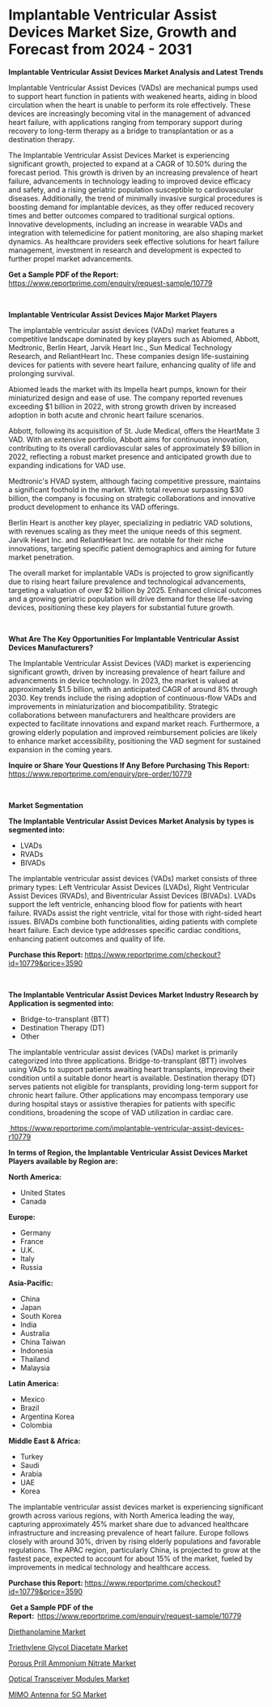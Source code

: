 <p><h1>Implantable Ventricular Assist Devices Market Size, Growth and Forecast from 2024 - 2031</h1></p><p><strong>Implantable Ventricular Assist Devices Market Analysis and Latest Trends</strong></p>
<p><p>Implantable Ventricular Assist Devices (VADs) are mechanical pumps used to support heart function in patients with weakened hearts, aiding in blood circulation when the heart is unable to perform its role effectively. These devices are increasingly becoming vital in the management of advanced heart failure, with applications ranging from temporary support during recovery to long-term therapy as a bridge to transplantation or as a destination therapy.</p><p>The Implantable Ventricular Assist Devices Market is experiencing significant growth, projected to expand at a CAGR of 10.50% during the forecast period. This growth is driven by an increasing prevalence of heart failure, advancements in technology leading to improved device efficacy and safety, and a rising geriatric population susceptible to cardiovascular diseases. Additionally, the trend of minimally invasive surgical procedures is boosting demand for implantable devices, as they offer reduced recovery times and better outcomes compared to traditional surgical options. Innovative developments, including an increase in wearable VADs and integration with telemedicine for patient monitoring, are also shaping market dynamics. As healthcare providers seek effective solutions for heart failure management, investment in research and development is expected to further propel market advancements.</p></p>
<p><strong>Get a Sample PDF of the Report:&nbsp;</strong> <a href="https://www.reportprime.com/enquiry/request-sample/10779?utm_campaign=1284&utm_medium=2&utm_source=Github&utm_content=ia&utm_term=10102024&utm_id=implantable-ventricular-assist-devices">https://www.reportprime.com/enquiry/request-sample/10779</a></p>
<p>&nbsp;</p>
<p><strong>Implantable Ventricular Assist Devices Major Market Players</strong></p>
<p><p>The implantable ventricular assist devices (VADs) market features a competitive landscape dominated by key players such as Abiomed, Abbott, Medtronic, Berlin Heart, Jarvik Heart Inc., Sun Medical Technology Research, and ReliantHeart Inc. These companies design life-sustaining devices for patients with severe heart failure, enhancing quality of life and prolonging survival.</p><p>Abiomed leads the market with its Impella heart pumps, known for their miniaturized design and ease of use. The company reported revenues exceeding $1 billion in 2022, with strong growth driven by increased adoption in both acute and chronic heart failure scenarios.</p><p>Abbott, following its acquisition of St. Jude Medical, offers the HeartMate 3 VAD. With an extensive portfolio, Abbott aims for continuous innovation, contributing to its overall cardiovascular sales of approximately $9 billion in 2022, reflecting a robust market presence and anticipated growth due to expanding indications for VAD use.</p><p>Medtronic's HVAD system, although facing competitive pressure, maintains a significant foothold in the market. With total revenue surpassing $30 billion, the company is focusing on strategic collaborations and innovative product development to enhance its VAD offerings.</p><p>Berlin Heart is another key player, specializing in pediatric VAD solutions, with revenues scaling as they meet the unique needs of this segment. Jarvik Heart Inc. and ReliantHeart Inc. are notable for their niche innovations, targeting specific patient demographics and aiming for future market penetration.</p><p>The overall market for implantable VADs is projected to grow significantly due to rising heart failure prevalence and technological advancements, targeting a valuation of over $2 billion by 2025. Enhanced clinical outcomes and a growing geriatric population will drive demand for these life-saving devices, positioning these key players for substantial future growth.</p></p>
<p>&nbsp;</p>
<p><strong>What Are The Key Opportunities For Implantable Ventricular Assist Devices Manufacturers?</strong></p>
<p><p>The Implantable Ventricular Assist Devices (VAD) market is experiencing significant growth, driven by increasing prevalence of heart failure and advancements in device technology. In 2023, the market is valued at approximately $1.5 billion, with an anticipated CAGR of around 8% through 2030. Key trends include the rising adoption of continuous-flow VADs and improvements in miniaturization and biocompatibility. Strategic collaborations between manufacturers and healthcare providers are expected to facilitate innovations and expand market reach. Furthermore, a growing elderly population and improved reimbursement policies are likely to enhance market accessibility, positioning the VAD segment for sustained expansion in the coming years.</p></p>
<p><strong>Inquire or Share Your Questions If Any Before Purchasing This Report:</strong> <a href="https://www.reportprime.com/enquiry/pre-order/10779?utm_campaign=1284&utm_medium=2&utm_source=Github&utm_content=ia&utm_term=10102024&utm_id=implantable-ventricular-assist-devices">https://www.reportprime.com/enquiry/pre-order/10779</a></p>
<p>&nbsp;</p>
<p><strong>Market Segmentation</strong></p>
<p><strong>The Implantable Ventricular Assist Devices Market Analysis by types is segmented into:</strong></p>
<p><ul><li>LVADs</li><li>RVADs</li><li>BIVADs</li></ul></p>
<p><p>The implantable ventricular assist devices (VADs) market consists of three primary types: Left Ventricular Assist Devices (LVADs), Right Ventricular Assist Devices (RVADs), and Biventricular Assist Devices (BIVADs). LVADs support the left ventricle, enhancing blood flow for patients with heart failure. RVADs assist the right ventricle, vital for those with right-sided heart issues. BIVADs combine both functionalities, aiding patients with complete heart failure. Each device type addresses specific cardiac conditions, enhancing patient outcomes and quality of life.</p></p>
<p><strong>Purchase this Report:&nbsp;</strong><a href="https://www.reportprime.com/checkout?id=10779&price=3590&utm_campaign=1284&utm_medium=2&utm_source=Github&utm_content=ia&utm_term=10102024&utm_id=implantable-ventricular-assist-devices">https://www.reportprime.com/checkout?id=10779&price=3590</a></p>
<p>&nbsp;</p>
<p><strong>The Implantable Ventricular Assist Devices Market Industry Research by Application is segmented into:</strong></p>
<p><ul><li>Bridge-to-transplant (BTT)</li><li>Destination Therapy (DT)</li><li>Other</li></ul></p>
<p><p>The implantable ventricular assist devices (VADs) market is primarily categorized into three applications. Bridge-to-transplant (BTT) involves using VADs to support patients awaiting heart transplants, improving their condition until a suitable donor heart is available. Destination therapy (DT) serves patients not eligible for transplants, providing long-term support for chronic heart failure. Other applications may encompass temporary use during hospital stays or assistive therapies for patients with specific conditions, broadening the scope of VAD utilization in cardiac care.</p></p>
<p><a href="https://www.reportprime.com/implantable-ventricular-assist-devices-r10779?utm_campaign=1284&utm_medium=2&utm_source=Github&utm_content=ia&utm_term=10102024&utm_id=implantable-ventricular-assist-devices">&nbsp;https://www.reportprime.com/implantable-ventricular-assist-devices-r10779</a></p>
<p><strong>In terms of Region, the Implantable Ventricular Assist Devices Market Players available by Region are:</strong></p>
<p>
    <p> <strong> North America: </strong>
        <ul>
            <li>United States</li>
            <li>Canada</li>
        </ul>
        </p> 
    <p> <strong> Europe: </strong>
        <ul>
            <li>Germany</li>
            <li>France</li>
            <li>U.K.</li>
            <li>Italy</li>
            <li>Russia</li>
        </ul>
        </p> 
    <p> <strong> Asia-Pacific: </strong>
        <ul>
            <li>China</li>
            <li>Japan</li>
            <li>South Korea</li>
            <li>India</li>
            <li>Australia</li>
            <li>China Taiwan</li>
            <li>Indonesia</li>
            <li>Thailand</li>
            <li>Malaysia</li>
        </ul>
        </p> 
    <p> <strong> Latin America: </strong>
        <ul>
            <li>Mexico</li>
            <li>Brazil</li>
            <li>Argentina Korea</li>
            <li>Colombia</li>
        </ul>
        </p> 
    <p> <strong> Middle East & Africa: </strong>
        <ul>
            <li>Turkey</li>
            <li>Saudi</li>
            <li>Arabia</li>
            <li>UAE</li>
            <li>Korea</li>
        </ul>
    </p>
    </p>
<p><p>The implantable ventricular assist devices market is experiencing significant growth across various regions, with North America leading the way, capturing approximately 45% market share due to advanced healthcare infrastructure and increasing prevalence of heart failure. Europe follows closely with around 30%, driven by rising elderly populations and favorable regulations. The APAC region, particularly China, is projected to grow at the fastest pace, expected to account for about 15% of the market, fueled by improvements in medical technology and healthcare access.</p></p>
<p><strong>Purchase this Report: </strong><a href="https://www.reportprime.com/checkout?id=10779&price=3590&utm_campaign=1284&utm_medium=2&utm_source=Github&utm_content=ia&utm_term=10102024&utm_id=implantable-ventricular-assist-devices">https://www.reportprime.com/checkout?id=10779&price=3590</a></p>
<p>&nbsp;<strong>Get a Sample PDF of the Report:&nbsp;&nbsp;</strong><a href="https://www.reportprime.com/enquiry/request-sample/10779?utm_campaign=1284&utm_medium=2&utm_source=Github&utm_content=ia&utm_term=10102024&utm_id=implantable-ventricular-assist-devices">https://www.reportprime.com/enquiry/request-sample/10779</a></p>
<p><strong></strong></p>
<p><p><a href="https://www.linkedin.com/pulse/global-diethanolamine-market-status-2024-2031-forecast-obgne?utm_campaign=1284&utm_medium=2&utm_source=Github&utm_content=ia&utm_term=10102024&utm_id=implantable-ventricular-assist-devices">Diethanolamine Market</a></p><p><a href="https://www.linkedin.com/pulse/strategic-market-insights-navigating-global-triethylene-0m9qe?utm_campaign=1284&utm_medium=2&utm_source=Github&utm_content=ia&utm_term=10102024&utm_id=implantable-ventricular-assist-devices">Triethylene Glycol Diacetate Market</a></p><p><a href="https://www.linkedin.com/pulse/global-porous-prill-ammonium-nitrate-market-analysis-seyxe?utm_campaign=1284&utm_medium=2&utm_source=Github&utm_content=ia&utm_term=10102024&utm_id=implantable-ventricular-assist-devices">Porous Prill Ammonium Nitrate Market</a></p><p><a href="https://issuu.com/reportprime-2/docs/optical-transceiver-modules-market-_a7b3c5d7c6ef03?utm_campaign=1284&utm_medium=2&utm_source=Github&utm_content=ia&utm_term=10102024&utm_id=implantable-ventricular-assist-devices">Optical Transceiver Modules Market</a></p><p><a href="https://issuu.com/reportprime-2/docs/mimo-antenna-for-5g-market-size-203_83dffc1d247d15?utm_campaign=1284&utm_medium=2&utm_source=Github&utm_content=ia&utm_term=10102024&utm_id=implantable-ventricular-assist-devices">MIMO Antenna for 5G Market</a></p></p>